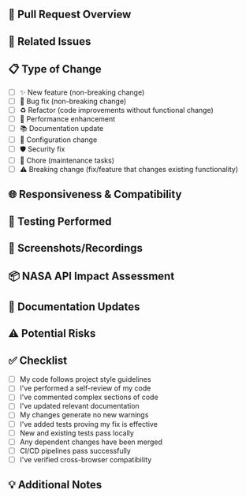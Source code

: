 ## 🚀 Pull Request Overview
<!-- 
  Clear, concise description of the changes in this PR
  Explain the problem being solved or feature being added
  Highlight any important considerations for reviewers
-->

## 🔗 Related Issues
<!-- 
  Link related issues using keywords (e.g., Closes #123, Fixes #456)
  Example:
  - Closes #123: [Brief description]
  - Fixes #456: [Brief description]
-->

## 📋 Type of Change
<!-- 
  Select the type of change (check relevant boxes):
-->

- [ ] ✨ New feature (non-breaking change)
- [ ] 🐛 Bug fix (non-breaking change)
- [ ] ♻️ Refactor (code improvements without functional change)
- [ ] 🚀 Performance enhancement
- [ ] 📚 Documentation update
- [ ] 🔧 Configuration change
- [ ] 🛡️ Security fix
- [ ] 🧹 Chore (maintenance tasks)
- [ ] ⚠️ Breaking change (fix/feature that changes existing functionality)

## 🌐 Responsiveness & Compatibility
<!-- 
  Describe how you've tested responsiveness and cross-browser compatibility
  Example: Tested on Chrome, Firefox, Safari - Desktop/Mobile
-->

## 🧪 Testing Performed
<!-- 
  Detail testing approach and results
  Include both manual and automated tests
  Example: 
  - Added 5 Jest unit tests for new utils
  - Manual testing of all API endpoints
  - Verified mobile responsiveness on iOS/Android
-->

## 📸 Screenshots/Recordings
<!-- 
  Add visual evidence of changes (desktop/mobile)
  Animated GIFs preferred for UI interactions
  Before/after screenshots for visual changes
-->

## 📦 NASA API Impact Assessment
<!-- 
  Describe how changes affect NASA API integration:
  - Data flow modifications
  - Authentication changes
  - Error handling improvements
  - Rate limiting considerations
  - Caching strategy updates
-->

## 📝 Documentation Updates
<!-- 
  List documentation changes:
  - API endpoint documentation
  - README updates
  - In-code comments
  - User-facing documentation
-->

## ⚠️ Potential Risks
<!-- 
  Identify potential risks or areas needing special attention:
  - Breaking API changes
  - Performance bottlenecks
  - Security considerations
  - Edge case handling
-->

## ✅ Checklist
<!-- 
  Confirm completion of these items:
-->

- [ ] My code follows project style guidelines
- [ ] I've performed a self-review of my code
- [ ] I've commented complex sections of code
- [ ] I've updated relevant documentation
- [ ] My changes generate no new warnings
- [ ] I've added tests proving my fix is effective
- [ ] New and existing tests pass locally
- [ ] Any dependent changes have been merged
- [ ] CI/CD pipelines pass successfully
- [ ] I've verified cross-browser compatibility

## 💡 Additional Notes
<!-- 
  Add any other context that might help reviewers
  Mention unresolved questions or TODOs
  Note special testing instructions
-->